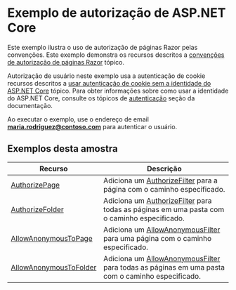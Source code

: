 # <a name="aspnet-core-authorization-sample"></a>Exemplo de autorização de ASP.NET Core

Este exemplo ilustra o uso de autorização de páginas Razor pelas convenções. Este exemplo demonstra os recursos descritos a [convenções de autorização de páginas Razor](https://docs.microsoft.com/aspnet/core/security/authorization/razor-pages-authorization) tópico.

Autorização de usuário neste exemplo usa a autenticação de cookie recursos descritos a [usar autenticação de cookie sem a identidade do ASP.NET Core](https://docs.microsoft.com/aspnet/core/security/authentication/cookie) tópico. Para obter informações sobre como usar a identidade do ASP.NET Core, consulte os tópicos de [autenticação](https://docs.microsoft.com/aspnet/core/security/authentication/index) seção da documentação.

Ao executar o exemplo, use o endereço de email **maria.rodriguez@contoso.com** para autenticar o usuário.

## <a name="examples-in-this-sample"></a>Exemplos desta amostra

| Recurso | Descrição |
| --- | --- |
| [AuthorizePage](https://docs.microsoft.com/dotnet/api/microsoft.extensions.dependencyinjection.pageconventioncollectionextensions.authorizepage) | Adiciona um [AuthorizeFilter](https://docs.microsoft.com/dotnet/api/microsoft.aspnetcore.mvc.authorization.authorizefilter) para a página com o caminho especificado. |
| [AuthorizeFolder](https://docs.microsoft.com/dotnet/api/microsoft.extensions.dependencyinjection.pageconventioncollectionextensions.authorizefolder) | Adiciona um [AuthorizeFilter](https://docs.microsoft.com/dotnet/api/microsoft.aspnetcore.mvc.authorization.authorizefilter) para todas as páginas em uma pasta com o caminho especificado. |
| [AllowAnonymousToPage](https://docs.microsoft.com/dotnet/api/microsoft.extensions.dependencyinjection.pageconventioncollectionextensions.allowanonymoustopage) | Adiciona um [AllowAnonymousFilter](https://docs.microsoft.com/dotnet/api/microsoft.aspnetcore.mvc.authorization.allowanonymousfilter) para uma página com o caminho especificado. |
| [AllowAnonymousToFolder](https://docs.microsoft.com/dotnet/api/microsoft.extensions.dependencyinjection.pageconventioncollectionextensions.allowanonymoustofolder) | Adiciona um [AllowAnonymousFilter](https://docs.microsoft.com/dotnet/api/microsoft.aspnetcore.mvc.authorization.allowanonymousfilter) para todas as páginas em uma pasta com o caminho especificado. |
